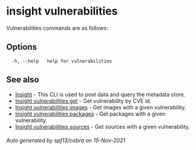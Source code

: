 # insight vulnerabilities

Vulnerabilities commands are as follows:

## Options

```
  -h, --help   help for vulnerabilities
```

## See also

* [Insight](insight.md)	 - This CLI is used to post data and query the metadata store.
* [Insight vulnerabilities get](insight_vulnerabilities_get.md)	 - Get vulnerability by CVE id.
* [Insight vulnerabilities images](insight_vulnerabilities_images.md)	 - Get images with a given vulnerability.
* [Insight vulnerabilities packages](insight_vulnerabilities_packages.md)	 - Get packages with a given vulnerability.
* [Insight vulnerabilities sources](insight_vulnerabilities_sources.md)	 - Get sources with a given vulnerability.

###### Auto generated by spf13/cobra on 15-Nov-2021
